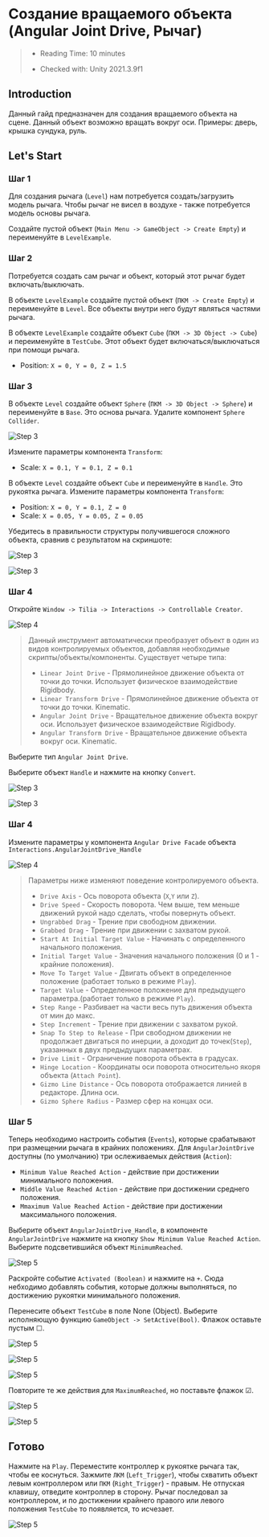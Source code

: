 # Создание вращаемого объекта (Angular Joint Drive, Рычаг)

> * Reading Time: 10 minutes
>
> * Checked with: Unity 2021.3.9f1

## Introduction

Данный гайд предназначен для создания вращаемого объекта на сцене. 
Данный объект возможно вращать вокруг оси.
Примеры: дверь, крышка сундука, руль.

## Let's Start

### Шаг 1

Для создания рычага (`Level`) нам потребуется создать/загрузить модель рычага. 
Чтобы рычаг не висел в воздухе - также потребуется модель основы рычага.

Создайте пустой объект (`Main Menu -> GameObject -> Create Empty`) и переименуйте в `LevelExample`. 

### Шаг 2

Потребуется создать сам рычаг и объект, который этот рычаг будет включать/выключать.

В объекте `LevelExample` создайте пустой объект (`ПКМ -> Create Empty`) и переименуйте в `Level`.
Все объекты внутри него будут являться частями рычага.

В объекте `LevelExample` создайте объект `Cube` (`ПКМ -> 3D Object -> Cube`) и переименуйте в `TestCube`.
Этот объект будет включаться/выключаться при помощи рычага.

  - Position: `X = 0, Y = 0, Z = 1.5`
 

### Шаг 3

В объекте `Level` создайте объект `Sphere` (`ПКМ -> 3D Object -> Sphere`) и переименуйте в `Base`. Это основа рычага.
Удалите компонент `Sphere Collider`. 

![Step 3](assets/images/_04_DeleteComp.png)

Измените параметры компонента `Transform`:

  - Scale: `X = 0.1, Y = 0.1, Z = 0.1`

В объекте `Level` создайте объект `Cube` и переименуйте в `Handle`. Это рукоятка рычага.
Измените параметры компонента `Transform`:

  - Position: `X = 0, Y = 0.1, Z = 0`
  - Scale: `X = 0.05, Y = 0.05, Z = 0.05`

Убедитесь в правильности структуры получившегося сложного объекта, сравнив с результатом на скриншоте:

![Step 3](assets/images/_04_Hierarchy.png)

![Step 3](assets/images/_04_Level.png)

### Шаг 4

Откройте `Window -> Tilia -> Interactions -> Controllable Creator`. 

![Step 4](assets/images/_04_AngDriveFacade_Controllable.png)

> Данный инструмент автоматически преобразует объект в один из видов контролируемых объектов, добавляя необходимые скрипты/объекты/компоненты.
> Существует четыре типа:
>	
>   - `Linear Joint Drive` - Прямолинейное движение объекта от точки до точки. Использует физичеcкое взаимодействие Rigidbody.
>   - `Linear Transform Drive` - Прямолинейное движение объекта от точки до точки. Kinematic.
>   - `Angular Joint Drive` - Вращательное движение объекта вокруг оси. Использует физичеcкое взаимодействие Rigidbody.
>   - `Angular Transform Drive` - Вращательное движение объекта вокруг оси. Kinematic.
	
Выберите тип `Angular Joint Drive`.

Выберите объект `Handle` и нажмите на кнопку `Convert`.

![Step 3](assets/images/_04_Convert.png)

![Step 3](assets/images/_04_HierarchyFacade.png)

### Шаг 4

Измените параметры у компонента `Angular Drive Facade` объекта `Interactions.AngularJointDrive_Handle`

![Step 4](assets/images/_04_AngDriveFacade.png)

>  Параметры ниже изменяют поведение контролируемого объекта.
>  
>  * `Drive Axis` - Ось поворота объекта (`X`,`Y` или `Z`).
>  * `Drive Speed` - Скорость поворота. Чем выше, тем меньше движений рукой надо сделать, чтобы повернуть объект.
>  * `Ungrabbed Drag` - Трение при свободном движении.
>  * `Grabbed Drag` - Трение при движении с захватом рукой.
>  * `Start At Initial Target Value` - Начинать с определенного начального положения.
>  * `Initial Target Value` - Значения начального положения (0 и 1 - крайние положения).
>  * `Move To Target Value` - Двигать объект в определенное положение (работает только в режиме `Play`).
>  * `Target Value` - Определенное положение для предыдущего параметра.(работает только в режиме `Play`).
>  * `Step Range` - Разбивает на части весь путь движения объекта от мин до макс.
>  * `Step Increment` - Трение при движении с захватом рукой.
>  * `Snap To Step to Release` - При свободном движении не продолжает двигаться по инерции, а доходит до точек(`Step`), указанных в двух предыдущих параметрах.
>  * `Drive Limit` - Ограничение поворота объекта в градусах.
>  * `Hinge Location` - Координаты оси поворота относительно якоря объекта (`Attach Point`).
>  * `Gizmo Line Distance` - Ось поворота отображается линией в редакторе. Длина оси.
>  * `Gizmo Sphere Radius` - Размер сфер на концах оси.

### Шаг 5

Теперь необходимо настроить события (`Events`), которые срабатывают при размещении рычага в крайних положениях.
Для `AngularJointDrive` доступны (по умолчанию) три ослеживаемых действия (`Action`):

  - `Minimum Value Reached Action` - действие при достижении минимального положения.
  - `Middle Value Reached Action` - действие при достижении среднего положения.
  - `Mmaximum Value Reached Action` - действие при достижении максимального положения.

Выберите объект `AngularJointDrive_Handle`, в компоненте `AngularJointDrive` нажмите на кнопку `Show Minimum Value Reached Action`.
Выберите подсветившийся объект `MinimumReached`.

![Step 5](assets/images/_04_MinAction.png)

Раскройте событие `Activated (Boolean)` и нажмите на `+`. 
Сюда небходимо добавлять события, которые должны выполняться, по достижению рукоятки минимального положения.

Перенесите объект `TestCube` в поле None (Object). Выберите исполняющую функцию `GameObject -> SetActive(Bool)`. Флажок оставьте пустым ☐. 

![Step 5](assets/images/_04_MinActionAdd.png)

![Step 5](assets/images/_04_MinActionAddA.png)

![Step 5](assets/images/_04_MinActionAddA-.png)

Повторите те же действия для `MaximumReached`, но поставьте флажок ☑.

![Step 5](assets/images/_04_MinActionAdd.png)

![Step 5](assets/images/_03_Collision.png)

## Готово

Нажмите на `Play`.
Переместите контроллер к рукоятке рычага так, чтобы ее коснуться. 
Зажмите `ЛКМ` (`Left_Trigger`), чтобы схватить объект левым контроллером или `ПКМ` (`Right_Trigger`) - правым. 
Не отпуская клавишу, отведите контроллер в сторону. Рычаг последовал за контроллером, и по достижении крайнего правого или левого положения `TestCube` то появляется, то исчезает.

![Step 5](assets/images/Level.gif)
